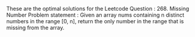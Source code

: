 These are the optimal solutions for the Leetcode Question :
268. Missing Number 
Problem statement : Given an array nums containing n distinct numbers in the range [0, n], return the only number in the range that is missing from the array.

